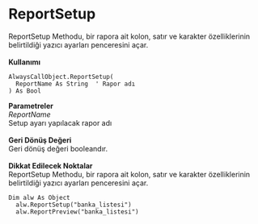 # ReportSetup

ReportSetup Methodu, bir rapora ait kolon, satır ve karakter özelliklerinin belirtildiği yazıcı ayarları penceresini açar.\
\
**Kullanımı**

```
AlwaysCallObject.ReportSetup(
  ReportName As String  ' Rapor adı
) As Bool
```

**Parametreler**\
_ReportName_\
Setup ayarı yapılacak rapor adı\
\
**Geri Dönüş Değeri**\
Geri dönüş değeri booleandır.\
\
**Dikkat Edilecek Noktalar**\
ReportSetup Methodu, bir rapora ait kolon, satır ve karakter özelliklerinin belirtildiği yazıcı ayarları penceresini açar.

```
Dim alw As Object
  alw.ReportSetup("banka_listesi")
  alw.ReportPreview("banka_listesi")
```

